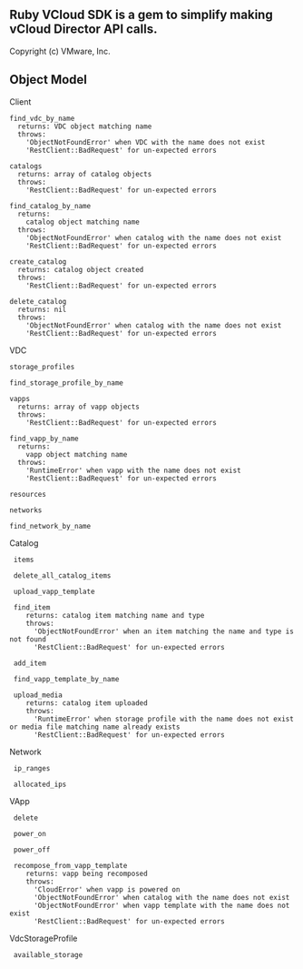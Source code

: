 ## Ruby VCloud SDK is a gem to simplify making vCloud Director API calls.
Copyright (c) VMware, Inc.

## Object Model

  Client
  
    find_vdc_by_name
      returns: VDC object matching name
      throws:
        'ObjectNotFoundError' when VDC with the name does not exist
        'RestClient::BadRequest' for un-expected errors

    catalogs
      returns: array of catalog objects
      throws:
        'RestClient::BadRequest' for un-expected errors

    find_catalog_by_name
      returns:
        catalog object matching name
      throws:
        'ObjectNotFoundError' when catalog with the name does not exist
        'RestClient::BadRequest' for un-expected errors

    create_catalog
      returns: catalog object created
      throws:
        'RestClient::BadRequest' for un-expected errors

    delete_catalog
      returns: nil
      throws:
        'ObjectNotFoundError' when catalog with the name does not exist
        'RestClient::BadRequest' for un-expected errors
    
  VDC
    
    storage_profiles
    
    find_storage_profile_by_name
    
    vapps
      returns: array of vapp objects
      throws:
        'RestClient::BadRequest' for un-expected errors
    
    find_vapp_by_name
      returns:
        vapp object matching name
      throws:
        'RuntimeError' when vapp with the name does not exist
        'RestClient::BadRequest' for un-expected errors

    resources
    
    networks
    
    find_network_by_name
    
  Catalog
  
     items
     
     delete_all_catalog_items
     
     upload_vapp_template

     find_item
        returns: catalog item matching name and type
        throws:
          'ObjectNotFoundError' when an item matching the name and type is not found
          'RestClient::BadRequest' for un-expected errors
     
     add_item
     
     find_vapp_template_by_name

     upload_media
        returns: catalog item uploaded
        throws:
          'RuntimeError' when storage profile with the name does not exist or media file matching name already exists
          'RestClient::BadRequest' for un-expected errors
     
  Network
  
     ip_ranges
     
     allocated_ips
     
  VApp
  
     delete
     
     power_on
     
     power_off

     recompose_from_vapp_template
        returns: vapp being recomposed
        throws:
          'CloudError' when vapp is powered on
          'ObjectNotFoundError' when catalog with the name does not exist
          'ObjectNotFoundError' when vapp template with the name does not exist
          'RestClient::BadRequest' for un-expected errors
     
  VdcStorageProfile
  
     available_storage
  